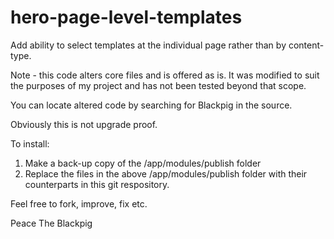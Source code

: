 hero-page-level-templates
=========================

Add ability to select templates at the individual page rather than by content-type.

Note - this code alters core files and is offered as is. It was modified to suit the purposes of my project
and has not been tested beyond that scope.

You can locate altered code by searching for Blackpig in the source.

Obviously this is not upgrade proof.

To install:

1. Make a back-up copy of the /app/modules/publish folder
2. Replace the files in the above /app/modules/publish folder with their counterparts in this git respository.

Feel free to fork, improve, fix etc.

Peace
The Blackpig
